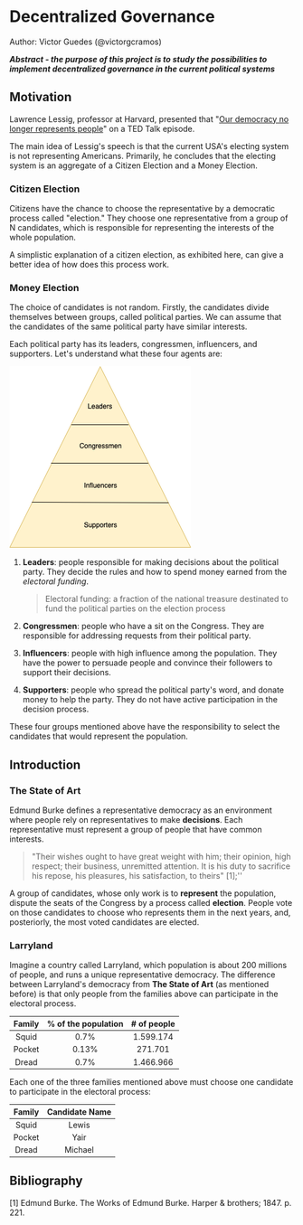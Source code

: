 # Decentralized Governance
Author: Victor Guedes (@victorgcramos)

***Abstract - the purpose of this project is to study the possibilities to implement decentralized governance in the current political systems***

## Motivation

Lawrence Lessig, professor at Harvard, presented that "[Our democracy no longer represents people](https://www.youtube.com/watch?v=PJy8vTu66tE)" on a TED Talk episode.

The main idea of Lessig's speech is that the current USA's electing system is not representing Americans. Primarily, he concludes that the electing system is an aggregate of a Citizen Election and a Money Election.

### Citizen Election
Citizens have the chance to choose the representative by a democratic process called "election." They choose one representative from a group of N candidates, which is responsible for representing the interests of the whole population.

A simplistic explanation of a citizen election, as exhibited here, can give a better idea of how does this process work.

### Money Election
The choice of candidates is not random. Firstly, the candidates divide themselves between groups, called political parties. We can assume that the candidates of the same political party have similar interests.

Each political party has its leaders, congressmen, influencers, and supporters. Let's understand what these four agents are:

![Political Party Pyramid](https://github.com/victorgcramos/decentralized-governance-tcc/blob/master/images/political-party-pyramid.png)

1. **Leaders**: people responsible for making decisions about the political party. They decide the rules and how to spend money earned from the _electoral funding_.
	> Electoral funding: a fraction of the national treasure destinated to fund the political parties on the election process 

2. **Congressmen**: people who have a sit on the Congress. They are responsible for addressing requests from their political party.

3. **Influencers**: people with high influence among the population. They have the power to persuade people and convince their followers to support their decisions.

4. **Supporters**: people who spread the political party's word, and donate money to help the party. They do not have active participation in the decision process.

These four groups mentioned above have the responsibility to select the candidates that would represent the population.


## Introduction

### The State of Art

Edmund Burke defines a representative democracy as an environment where people rely on representatives to make **decisions**. Each representative must represent a group of people that have common interests.

> "Their wishes ought to have great weight with him; their opinion, high respect; their business, unremitted attention. It is his duty to sacrifice his repose, his pleasures, his satisfaction, to theirs" [1];''

A group of candidates, whose only work is to **represent** the population, dispute the seats of the Congress by a process called **election**. People vote on those candidates to choose who represents them in the next years, and, posteriorly, the most voted candidates are elected.

### Larryland

Imagine a country called Larryland, which population is about 200 millions of people, and runs a unique representative democracy. The difference between Larryland's democracy from **The State of Art** (as mentioned before) is that only people from the families above can participate in the electoral process.

|  **Family**  | **% of the population** | **# of people** |
|:--------:|:-------------------:|:-----------:|
| Squid |         0.7%        |  1.599.174  |
|  Pocket  |        0.13%        |   271.701   |
|   Dread  |         0.7%        |  1.466.966  |

Each one of the three families mentioned above must choose one candidate to participate in the electoral process:

|  **Family**  | **Candidate Name** |
|:--------:|:-------------------:|
| Squid |       	Lewis        |
|  Pocket  |       Yair        |
|   Dread  |         Michael        |

## Bibliography
[1] Edmund Burke. The Works of Edmund Burke. Harper & brothers; 1847. p. 221.